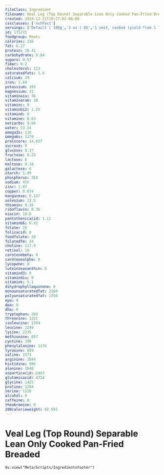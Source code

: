 ```yaml
---
fileClass: Ingredient
filename: Veal Leg (Top Round) Separable Lean Only Cooked Pan-Fried Breaded
created: 2024-12-21T19:27:02-06:00
cssclasses: ['nutFact']
servings: ['Default | 100g','3 oz | 85','1 unit, cooked (yield from 1 lb raw meat) | 295']
id: 175271
foodgroup: Meats
calories: 216
fat: 6.27
protein: 28.41
carbohydrate: 9.84
sugars: 0.57
fiber: 0.2
cholesterol: 113
saturatedfats: 1.6
calcium: 39
iron: 1.64
potassium: 383
magnesium: 32
vitaminaiu: 34
vitaminarae: 10
vitaminc: 0
vitaminb12: 1.28
vitamind: 0
vitamine: 0.53
netcarbs: 9.64
water: 53.14
omega3s: 110
omega6s: 1170
pralscore: 14.037
sucrose: 0
glucose: 0.17
fructose: 0.23
lactose: 0
maltose: 0.18
galactose: 0
starch: 5.49
phosphorus: 258
sodium: 455
zinc: 2.87
copper: 0.074
manganese: 0.137
selenium: 13.5
thiamin: 0.16
riboflavin: 0.36
niacin: 10.8
pantothenicacid: 1.11
vitaminb6: 0.42
folate: 28
folicacid: 8
foodfolate: 20
folatedfe: 34
choline: 117.9
retinol: 10
carotenebeta: 0
carotenealpha: 0
lycopene: 0
luteinzeaxanthin: 0
vitamind3: 0
vitamindiu: 0
vitamink: 5.1
dihydrophylloquinone: 0
monounsaturatedfat: 2160
polyunsaturatedfat: 1350
epa: 0
dpa: 0
dha: 0
tryptophan: 295
threonine: 1221
isoleucine: 1394
leucine: 2249
lysine: 2235
methionine: 657
cystine: 340
phenylalanine: 1174
tyrosine: 899
valine: 1573
arginine: 1644
histidine: 996
alanine: 1648
asparticacid: 2403
glutamicacid: 4724
glycine: 1425
proline: 1294
serine: 1116
alcohol: 0
caffeine: 0
theobromine: 0
200calorieweight: 92.593
---
```


# Veal Leg (Top Round) Separable Lean Only Cooked Pan-Fried Breaded

```dataviewjs
dv.view("Meta/Scripts/IngredientsFooter")
```
